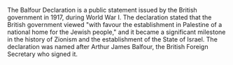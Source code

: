 The Balfour Declaration is a public statement issued by the British government in 1917, during World War I. The declaration stated that the British government viewed "with favour the establishment in Palestine of a national home for the Jewish people," and it became a significant milestone in the history of Zionism and the establishment of the State of Israel. The declaration was named after Arthur James Balfour, the British Foreign Secretary who signed it.